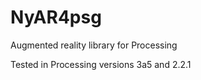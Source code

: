 NyAR4psg
========

Augmented reality library for Processing

Tested in Processing versions 3a5 and 2.2.1
